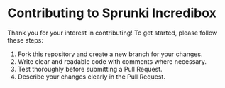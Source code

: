 # Contributing to Sprunki Incredibox

Thank you for your interest in contributing! To get started, please follow these steps:

1. Fork this repository and create a new branch for your changes.
2. Write clear and readable code with comments where necessary.
3. Test thoroughly before submitting a Pull Request.
4. Describe your changes clearly in the Pull Request.

